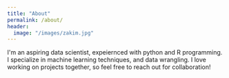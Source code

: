 ```yaml
---
title: "About"
permalink: /about/
header:
  image: "/images/zakim.jpg"
---
```


I'm an aspiring data scientist, expeiernced with python and R programming. I specialize in machine learning techniques, and data wrangling. I love working on projects together, so feel free to reach out for collaboration!
